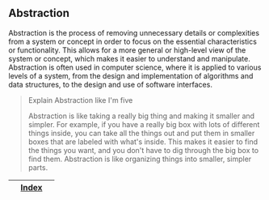 ## Abstraction

Abstraction is the process of removing unnecessary details or complexities from a system or concept in order to focus on the essential characteristics or functionality. This allows for a more general or high-level view of the system or concept, which makes it easier to understand and manipulate. Abstraction is often used in computer science, where it is applied to various levels of a system, from the design and implementation of algorithms and data structures, to the design and use of software interfaces.

> Explain Abstraction like I'm five
> 
> Abstraction is like taking a really big thing and making it smaller and simpler. For example, if you have a really big box with lots of different things inside, you can take all the things out and put them in smaller boxes that are labeled with what's inside. This makes it easier to find the things you want, and you don't have to dig through the big box to find them. Abstraction is like organizing things into smaller, simpler parts.

|     | [Index](..%2FREADME.md) |     |
|-----|-------------------------|-----|

